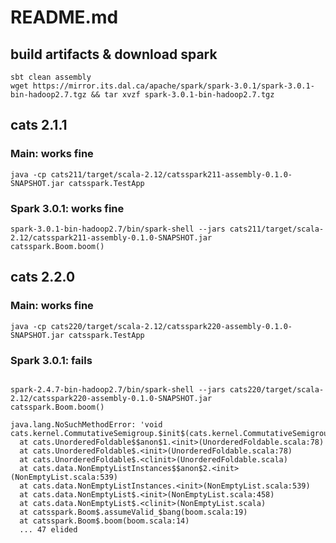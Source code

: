 # README.md

## build artifacts & download spark
```
sbt clean assembly
wget https://mirror.its.dal.ca/apache/spark/spark-3.0.1/spark-3.0.1-bin-hadoop2.7.tgz && tar xvzf spark-3.0.1-bin-hadoop2.7.tgz
```


## cats 2.1.1

### Main: works fine

```
java -cp cats211/target/scala-2.12/catsspark211-assembly-0.1.0-SNAPSHOT.jar catsspark.TestApp
```


### Spark 3.0.1: works fine

```
spark-3.0.1-bin-hadoop2.7/bin/spark-shell --jars cats211/target/scala-2.12/catsspark211-assembly-0.1.0-SNAPSHOT.jar
catsspark.Boom.boom()
```

## cats 2.2.0

### Main: works fine

```
java -cp cats220/target/scala-2.12/catsspark220-assembly-0.1.0-SNAPSHOT.jar catsspark.TestApp
```

### Spark 3.0.1: fails

```

spark-2.4.7-bin-hadoop2.7/bin/spark-shell --jars cats220/target/scala-2.12/catsspark220-assembly-0.1.0-SNAPSHOT.jar
catsspark.Boom.boom()
```

```
java.lang.NoSuchMethodError: 'void cats.kernel.CommutativeSemigroup.$init$(cats.kernel.CommutativeSemigroup)'
  at cats.UnorderedFoldable$$anon$1.<init>(UnorderedFoldable.scala:78)
  at cats.UnorderedFoldable$.<init>(UnorderedFoldable.scala:78)
  at cats.UnorderedFoldable$.<clinit>(UnorderedFoldable.scala)
  at cats.data.NonEmptyListInstances$$anon$2.<init>(NonEmptyList.scala:539)
  at cats.data.NonEmptyListInstances.<init>(NonEmptyList.scala:539)
  at cats.data.NonEmptyList$.<init>(NonEmptyList.scala:458)
  at cats.data.NonEmptyList$.<clinit>(NonEmptyList.scala)
  at catsspark.Boom$.assumeValid_$bang(boom.scala:19)
  at catsspark.Boom$.boom(boom.scala:14)
  ... 47 elided
  ```




  
